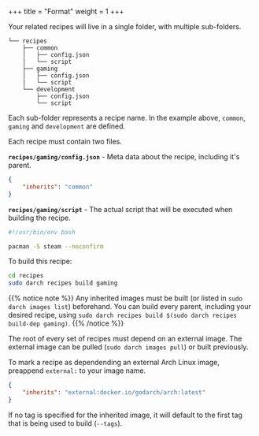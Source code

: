 +++
title = "Format"
weight = 1
+++

Your related recipes will live in a single folder, with multiple sub-folders.

```
└── recipes
    ├── common
    │   ├── config.json
    |   └── script
    ├── gaming
    │   ├── config.json
    |   └── script
    └── development
        ├── config.json
        └── script
```

Each sub-folder represents a recipe name. In the example above, ```common```, ```gaming``` and ```development``` are defined.

Each recipe must contain two files.

**```recipes/gaming/config.json```** -  Meta data about the recipe, including it's parent.
```json
{
    "inherits": "common"
}
```

**```recipes/gaming/script```** - The actual script that will be executed when building the recipe.
```bash
#!/usr/bin/env bash

pacman -S steam --noconfirm
```

To build this recipe:

```bash
cd recipes
sudo darch recipes build gaming
```

{{% notice note %}}
Any inherited images must be built (or listed in ```sudo darch images list```) beforehand. You can build every parent, including your desired recipe, using ```sudo darch recipes build $(sudo darch recipes build-dep gaming)```.
{{% /notice %}}

The root of every set of recipes must depend on an external image. The external image can be pulled (```sudo darch images pull```) or built previously.

To mark a recipe as dependending an external Arch Linux image, preappend ```external:``` to your image name.

```json
{
    "inherits": "external:docker.io/godarch/arch:latest"
}
```

If no tag is specified for the inherited image, it will default to the first tag that is being used to build (```--tags```).

